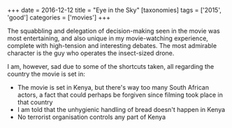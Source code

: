 +++
date = 2016-12-12
title = "Eye in the Sky"
[taxonomies]
tags = ['2015', 'good']
categories = ['movies']
+++

The squabbling and delegation of decision-making seen in the movie was
most entertaining, and also unique in my movie-watching experience,
complete with high-tension and interesting debates. The most admirable
character is the guy who operates the insect-sized drone.

I am, however, sad due to some of the shortcuts taken, all regarding the
country the movie is set in:

-   The movie is set in Kenya, but there's way too many South African
    actors, a fact that could perhaps be forgiven since filming took
    place in that country
-   I am told that the unhygienic handling of bread doesn't happen in
    Kenya
-   No terrorist organisation controls any part of Kenya
